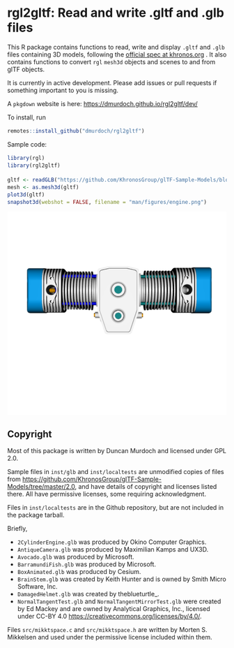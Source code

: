 
<!-- README.md is generated from README.Rmd. Please edit that file -->

# rgl2gltf: Read and write .gltf and .glb files

This R package contains functions to read, write and display `.gltf` and
`.glb` files containing 3D models, following the [official spec at
khronos.org](https://www.khronos.org/registry/glTF/specs/2.0/glTF-2.0.html)
. It also contains functions to convert `rgl` `mesh3d` objects and
scenes to and from glTF objects.

It is currently in active development. Please add issues or pull
requests if something important to you is missing.

A `pkgdown` website is here: <https://dmurdoch.github.io/rgl2gltf/dev/>

To install, run

``` r
remotes::install_github("dmurdoch/rgl2gltf")
```

Sample code:

``` r
library(rgl)
library(rgl2gltf)

gltf <- readGLB("https://github.com/KhronosGroup/glTF-Sample-Models/blob/master/2.0/2CylinderEngine/glTF-Binary/2CylinderEngine.glb?raw=true")
mesh <- as.mesh3d(gltf)
plot3d(gltf)
snapshot3d(webshot = FALSE, filename = "man/figures/engine.png")
```

![](man/figures/engine.png)

## Copyright

Most of this package is written by Duncan Murdoch and licensed under GPL
2.0.

Sample files in `inst/glb` and `inst/localtests` are unmodified copies
of files from
<https://github.com/KhronosGroup/glTF-Sample-Models/tree/master/2.0>,
and have details of copyright and licenses listed there. All have
permissive licenses, some requiring acknowledgment.

Files in `inst/localtests` are in the Github repository, but are not
included in the package tarball.

Briefly,

-   `2CylinderEngine.glb` was produced by Okino Computer Graphics.
-   `AntiqueCamera.glb` was produced by Maximilian Kamps and UX3D.
-   `Avocado.glb` was produced by Microsoft.
-   `BarramundiFish.glb` was produced by Microsoft.
-   `BoxAnimated.glb` was produced by Cesium.
-   `BrainStem.glb` was created by Keith Hunter and is owned by Smith
    Micro Software, Inc. 
-   `DamagedHelmet.glb` was created by theblueturtle\_.
-   `NormalTangentTest.glb` and `NormalTangentMirrorTest.glb` were
    created by Ed Mackey and are owned by Analytical Graphics, Inc.,
    licensed under CC-BY 4.0
    <https://creativecommons.org/licenses/by/4.0/>.

Files `src/mikktspace.c` and `src/mikktspace.h` are written by Morten S.
Mikkelsen and used under the permissive license included within them.
